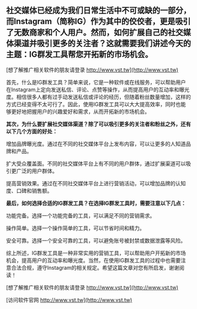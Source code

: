 ## **社交媒体已经成为我们日常生活中不可或缺的一部分，而Instagram（简称IG）作为其中的佼佼者，更是吸引了无数商家和个人用户。然而，如何扩展自己的社交媒体渠道并吸引更多的关注者？这就需要我们讲述今天的主题：IG群发工具帮您开拓新的市场机会。**

[想了解推广相关软件的朋友请登录 http://www.vst.tw](http://www.vst.tw)

首先，什么是IG群发工具？简单来说，它是一种软件或在线服务，可以帮助用户在Instagram上定向发送私信、评论、点赞等操作，从而提高用户的互动率和曝光度。相信很多人都有过手动发送私信或评论的经历，但随着粉丝数量增加，这样的方式已经变得不太可行了。因此，使用IG群发工具可以大大提高效率，同时也能够更好地把握用户的兴趣爱好和需求，从而开拓新的市场机会。

**其次，为什么要扩展社交媒体渠道？除了可以吸引更多的关注者和粉丝之外，还有以下几个方面的好处：**

增加品牌曝光度。通过在不同的社交媒体平台上发布内容，可以让更多的人知道品牌和产品。

扩大受众覆盖面。不同的社交媒体平台上有不同的用户群体，通过扩展渠道可以吸引更广泛的用户群体。

提高营销效果。通过在不同社交媒体平台上进行营销活动，可以增加品牌的认知度、口碑和销售额。

**最后，如何选择合适的IG群发工具？在选择IG群发工具时，需要注意以下几点：**

功能完备。选择一个功能完备的工具，可以满足不同的营销需求。

操作简单。选择一个操作简单的工具，可以节省时间和精力。

安全可靠。选择一个安全可靠的工具，可以避免账号被封禁或数据泄露等风险。

综上所述，IG群发工具是一种非常实用的营销工具，可以帮助用户开拓新的市场机会，提高用户的互动率和曝光度。当然，在使用IG群发工具的过程中也需要注意合法合规，遵守Instagram的相关规定。希望这篇文章对您有所启发，谢谢阅读！

[想了解推广相关软件的朋友请登录 http://www.vst.tw](http://www.vst.tw)


[访问软件官网 http://www.vst.tw](http://www.vst.tw)
